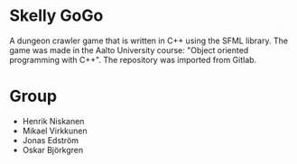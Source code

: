 # Skelly GoGo
A dungeon crawler game that is written in C++ using the SFML library. The game was made in the Aalto University course: "Object oriented programming with C++". The repository was imported from Gitlab.

# Group
- Henrik Niskanen
- Mikael Virkkunen
- Jonas Edström
- Oskar Björkgren
